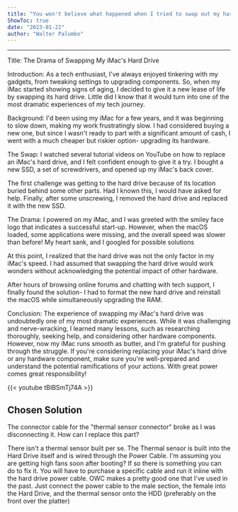 ```yaml
---
title: "You won't believe what happened when I tried to swap out my hard drive on my iMac!"
ShowToc: true 
date: "2023-01-22"
author: "Walter Palumbo"
---
```

*****
Title: The Drama of Swapping My iMac's Hard Drive

Introduction:
As a tech enthusiast, I've always enjoyed tinkering with my gadgets, from tweaking settings to upgrading components. So, when my iMac started showing signs of aging, I decided to give it a new lease of life by swapping its hard drive. Little did I know that it would turn into one of the most dramatic experiences of my tech journey.

Background:
I'd been using my iMac for a few years, and it was beginning to slow down, making my work frustratingly slow. I had considered buying a new one, but since I wasn't ready to part with a significant amount of cash, I went with a much cheaper but riskier option- upgrading its hardware.

The Swap:
I watched several tutorial videos on YouTube on how to replace an iMac's hard drive, and I felt confident enough to give it a try. I bought a new SSD, a set of screwdrivers, and opened up my iMac's back cover.

The first challenge was getting to the hard drive because of its location buried behind some other parts. Had I known this, I would have asked for help. Finally, after some unscrewing, I removed the hard drive and replaced it with the new SSD.

The Drama:
I powered on my iMac, and I was greeted with the smiley face logo that indicates a successful start-up.  However, when the macOS loaded, some applications were missing, and the overall speed was slower than before! My heart sank, and I googled for possible solutions

At this point, I realized that the hard drive was not the only factor in my iMac's speed. I had assumed that swapping the hard drive would work wonders without acknowledging the potential impact of other hardware.

After hours of browsing online forums and chatting with tech support, I finally found the solution- I had to format the new hard drive and reinstall the macOS while simultaneously upgrading the RAM.

Conclusion:
The experience of swapping my iMac's hard drive was undoubtedly one of my most dramatic experiences. While it was challenging and nerve-wracking, I learned many lessons, such as researching thoroughly, seeking help, and considering other hardware components. However, now my iMac runs smooth as butter, and I'm grateful for pushing through the struggle. If you're considering replacing your iMac's hard drive or any hardware component, make sure you're well-prepared and understand the potential ramifications of your actions. With great power comes great responsibility!

{{< youtube tBIBSmTj74A >}} 



## Chosen Solution
 The connector cable for the "thermal sensor connector" broke as I was disconnecting it.  How can I replace this part?

 There isn't a thermal sensor built per se.  The Thermal sensor is built into the Hard Drive itself and is wired through the Power Cable.  I'm assuming you are getting high fans soon after booting?  If so there is something you can do to fix it. You will have to purchase a specific cable and run it inline with the hard drive power cable.  OWC makes a pretty good one that I've used in the past.  Just connect the power cable to the male section, the female into the Hard Drive, and the thermal sensor onto the HDD (preferably on the front over the platter)




